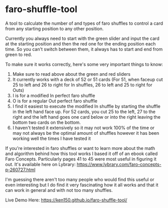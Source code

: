 # faro-shuffle-tool
A tool to calculate the number of and types of faro shuffles to control a card from any starting position to any other position.

Currently you always need to start with the green slider and input the card at the starting position and then the red one for the ending position each time. So you can't switch between them, it always has to start and end from green to red.

To make sure it works correctly, here's some very important things to know:

1) Make sure to read above about the green and red sliders
2) It currently works with a deck of 52 or 51 cards (For 51, when faceup cut 25 to left and 26 to right for In shuffles, 26 to left and 25 to right for Outs)
3) I is for a modified In perfect faro shuffle
4) O is for a regular Out perfect faro shuffle
5) I find it easiest to execute the modified In shuffle by starting the shuffle in the left hand face up. For 52 cards, you cut 25 to the left, 27 to the right and the left hand goes one card below or into the right leaving the bottom two cards on the bottom.
6) I haven't tested it extensively so it may not work 100% of the time or may not always be the optimal amount of shuffles however it has been working well the times I have tested it

If you're interested in faro shuffles or want to learn more about the math and algorithm behind how this tool works I based it off of an ebook called Faro Concepts. Particularly pages 41 to 45 were most useful in figuring it out. It's available here on Lybrary: https://www.lybrary.com/faro-concepts-p-260727.html

I'm guessing there aren't too many people who would find this useful or even interesting but I do find it very fascinating how it all works and that it can work in general and with not too many shuffles.

Live Demo Here: https://ken150.github.io/faro-shuffle-tool/


